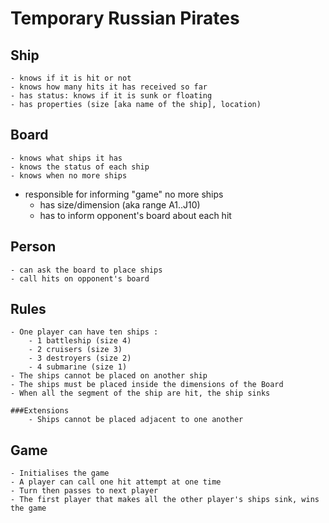 Temporary Russian Pirates
=========================

Ship
----
	- knows if it is hit or not
	- knows how many hits it has received so far
	- has status: knows if it is sunk or floating
	- has properties (size [aka name of the ship], location)

Board
-----
	- knows what ships it has
	- knows the status of each ship
	- knows when no more ships
  - responsible for informing "game" no more ships 
	- has size/dimension (aka range A1..J10)
	- has to inform opponent's board about each hit 

Person
------
	- can ask the board to place ships
	- call hits on opponent's board

Rules
-----
	- One player can have ten ships :
		- 1 battleship (size 4)
		- 2 cruisers (size 3)
		- 3 destroyers (size 2)
		- 4 submarine (size 1)
	- The ships cannot be placed on another ship
	- The ships must be placed inside the dimensions of the Board
	- When all the segment of the ship are hit, the ship sinks

	###Extensions
		- Ships cannot be placed adjacent to one another

Game
----
	- Initialises the game
	- A player can call one hit attempt at one time
	- Turn then passes to next player
	- The first player that makes all the other player's ships sink, wins the game